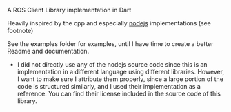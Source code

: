 A ROS Client Library implementation in Dart

Heavily inspired by the cpp and especially [nodejs](https://github.com/RethinkRobotics-opensource/rosnodejs) implementations (see footnote)

See the examples folder for examples, until I have time to create a better Readme and documentation.














* I did not directly use any of the nodejs source code since this is an implementation in a different language using different libraries.
However, I want to make sure I attribute them properly, since a large portion of the code is structured similarly, and I used their
implementation as a reference. You can find their license included in the source code of this library.
